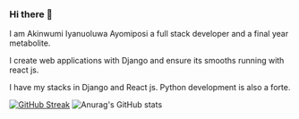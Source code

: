 ### Hi there 👋

<!--
**steelthedev/steelthedev** is a ✨ _special_ ✨ repository because its `README.md` (this file) appears on your GitHub profile.

Here are some ideas to get you started:

- 🔭 I’m currently working on ...
- 🌱 I’m currently learning ...
- 👯 I’m looking to collaborate on ...
- 🤔 I’m looking for help with ...
- 💬 Ask me about ...
- 📫 How to reach me: ...
- 😄 Pronouns: ...
- ⚡ Fun fact: ...
-->

I am Akinwumi Iyanuoluwa Ayomiposi a full stack developer and a final year metabolite. 

I create web applications with Django and ensure its smooths running with react js. 

I have my stacks in Django and React js. Python development is also a forte. 



[![GitHub Streak](http://github-readme-streak-stats.herokuapp.com?user=steelthedev&theme=dark&hide_border=true)](https://git.io/streak-stats)
![Anurag's GitHub stats](https://github-readme-stats.vercel.app/api?username=steelthedev&count_private=true)

